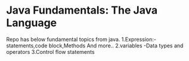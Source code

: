 # Java Fundamentals: The Java Language

Repo has below fundamental topics from java.
1.Expression:-statements,code block,Methods And more..
2.variables -Data types and operators
3.Control flow statements
